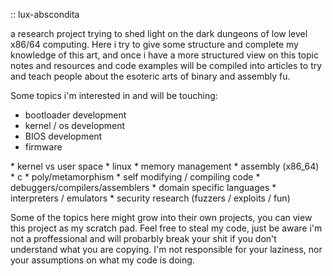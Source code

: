 :: lux-abscondita

a research project trying to shed light on the dark dungeons of low level x86/64 computing.
Here i try to give some structure and complete my knowledge of this art, and once i have a more structured view on this topic notes and resources and code examples will be compiled into articles to try and teach people about the esoteric arts of binary and assembly fu.

Some topics i'm interested in and will be touching:
<system programming>
* bootloader development
* kernel / os development
* BIOS development
* firmware

<general programming>
* kernel vs user space
* linux
* memory management
* assembly (x86_64)
* c

<advanced programming>
* poly/metamorphism
* self modifying / compiling code
* debuggers/compilers/assemblers
* domain specific languages
* interpreters / emulators
* security research (fuzzers / exploits / fun)

Some of the topics here might grow into their own projects, you can view this project as my scratch pad.
Feel free to steal my code, just be aware i'm not a proffessional and will probarbly break your shit if you don't understand what you are copying. I'm not responsible for your laziness, nor your assumptions on what my code is doing.
